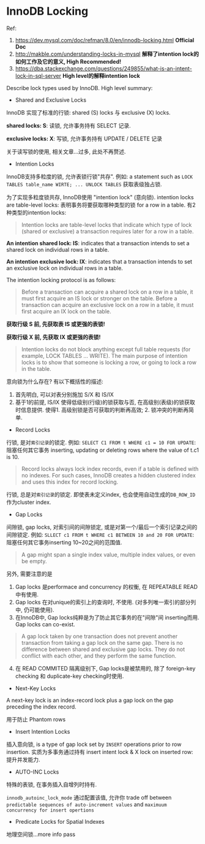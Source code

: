 # InnoDB Locking

Ref:

1. https://dev.mysql.com/doc/refman/8.0/en/innodb-locking.html  **Official Doc**
2. http://makble.com/understanding-locks-in-mysql  **解释了intention lock的如何工作及它的意义, High Recommended!**
3. https://dba.stackexchange.com/questions/249855/what-is-an-intent-lock-in-sql-server **High level的解释intention lock**

Describe lock types used by InnoDB. High level summary:

- Shared and Exclusive Locks

InnoDB 实现了标准的行锁: shared (S) locks 与 exclusive (X) locks.

**shared locks: S**: 读锁, 允许事务持有 SELECT 记录. 

**exclusive locks: X**: 写锁, 允许事务持有 UPDATE / DELETE 记录

关于读写锁的使用, 相关文章...过多, 此处不再赘述.

- Intention Locks

InnoDB支持多粒度的锁, 允许表锁行锁"共存". 例如: a statement such as `LOCK TABLES table_name WIRTE; ... UNLOCK TABLES` 获取表级独占锁.

为了实现多粒度锁共存, InnoDB使用 "intention lock" (意向锁). intention locks are table-level locks: 表明事务将要获取哪种类型的锁 for a row in a table. 有2种类型的intention locks:

> Intention locks are table-level locks that indicate which type of lock (shared or exclusive) a transaction requires later for a row in a table.

**An intention shared lock: IS**: indicates that a transaction intends to set a shared lock on individual rows in a table.

**An intention exclusive lock: IX**: indicates that a transaction intends to set an exclusive lock on individual rows in a table.

The intention locking protocol is as follows:

> Before a transaction can acquire a shared lock on a row in a table, it must first acquire an IS lock or stronger on the table.
> Before a transaction can acquire an exclusive lock on a row in a table, it must first acquire an IX lock on the table.

**获取行级 S 前, 先获取表 IS 或更强的表锁!**

**获取行级 X 前, 先获取 IX 或更强的表锁!**

> Intention locks do not block anything except full table requests (for example, LOCK TABLES ... WRITE). The main purpose of intention locks is to show that someone is locking a row, or going to lock a row in the table.

意向锁为什么存在? 有以下概括性的描述:

1. 首先明白, 可以对表分别施加 S/X 和 IS/IX
2. 基于1的前提, IS/IX 使得低级别(行级)的锁获取与否, 在高级别(表级)的锁获取时信息提供. 使得1. 高级别锁是否可获取的判断再高效; 2. 锁冲突的判断再简单.

- Record Locks

行锁, 是对`索引记录`的锁定. 例如: `SELECT C1 FROM t WHERE c1 = 10 FOR UPDATE`: 阻塞任何其它事务 inserting, updating or deleting rows where the value of t.c1 is 10.

> Record locks always lock index records, even if a table is defined with no indexes. For such cases, InnoDB creates a hidden clustered index and uses this index for record locking.

行锁, 总是对`索引记录`的锁定. 即使表未定义index, 也会使用自动生成的`DB_ROW_ID`作为cluster index.

- Gap Locks

间隙锁, gap locks, 对索引间的间隙锁定, 或是对第一个/最后一个索引记录之间的间隙锁定. 例如: `SLLECT c1 FROM t WHERE c1 BETWEEN 10 and 20 FOR UPDATE`: 阻塞任何其它事务inserting 10~20之间的范围值.

> A gap might span a single index value, multiple index values, or even be empty.
  
另外, 需要注意的是

1. Gap locks 是performace and concurrency 的权衡, 在 REPEATABLE READ中有使用. 
2. Gap locks 在对unique的索引上的查询时, 不使用. (对多列唯一索引的部分列中, 仍可能使用).
3. 在InnoDB中, Gap locks纯粹是为了防止其它事务的在"间隙"间 inserting而用. Gap locks can co-exist.

> A gap lock taken by one transaction does not prevent another transaction from taking a gap lock on the same gap.
> There is no difference between shared and exclusive gap locks. They do not conflict with each other, and they perform the same function.

4. 在 READ COMMITED 隔离级别下, Gap locks是被禁用的, 除了 foreign-key checking 和 duplicate-key checking时使用.

- Next-Key Locks

A next-key lock is an index-record lock plus a gap lock on the gap preceding the index record.

用于防止 Phantom rows

- Insert Intention Locks

插入意向锁, is a type of gap lock set by `INSERT` operations prior to row insertion. 实质为多事务通过持有 insert intent lock & X lock on inserted row: 提升并发能力.

- AUTO-INC Locks

特殊的表锁, 在事务插入自增列时持有.

`innodb_autoinc_lock_mode` 通过配置该值, 允许你 trade off between `predictable sequences of auto-increment values` and `maximuum concurrency for insert opertions`

- Predicate Locks for Spatial Indexes

地理空间锁...more info pass
